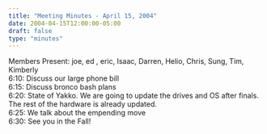 ```yaml
---
title: "Meeting Minutes - April 15, 2004"
date: 2004-04-15T12:00:00-05:00
draft: false
type: "minutes"
---
```


Members Present:  joe, ed , eric, Isaac, Darren, Helio, Chris, Sung, Tim, Kimberly<br>
6:10:  Discuss our large phone bill<br>
6:15:  Discuss bronco bash plans<br>
6:20:  State of Yakko.  We are going to update the drives and OS after finals.  The rest of the hardware is already updated.<br>
6:25:  We talk about the empending move<br>
6:30:  See you in the Fall!<br>
